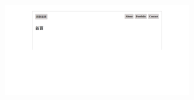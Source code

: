 ![image](https://github.com/Laylalll/express_exam/blob/main/public/images/Express%20Exam%20-%20localhost.png)
